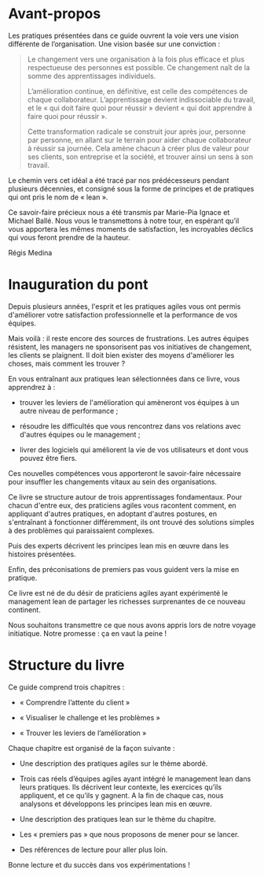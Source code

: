 # Avant-propos

Les pratiques présentées dans ce guide ouvrent la voie vers une vision
différente de l’organisation. Une vision basée sur une conviction :

> Le changement vers une organisation à la fois plus efficace et plus
> respectueuse des personnes est possible. Ce changement naît de la somme
> des apprentissages individuels.
> 
> L’amélioration continue, en définitive, est celle des compétences de
> chaque collaborateur. L’apprentissage devient indissociable du travail,
> et le « qui doit faire quoi pour réussir » devient « qui doit apprendre
> à faire quoi pour réussir ».
> 
> Cette transformation radicale se construit jour après jour, personne par
> personne, en allant sur le terrain pour aider chaque collaborateur à
> réussir sa journée. Cela amène chacun à créer plus de valeur pour ses
> clients, son entreprise et la société, et trouver ainsi un sens à son
> travail.

Le chemin vers cet idéal a été tracé par nos prédécesseurs pendant
plusieurs décennies, et consigné sous la forme de principes et de
pratiques qui ont pris le nom de « lean ».

Ce savoir-faire précieux nous a été transmis par Marie-Pia Ignace et
Michael Ballé. Nous vous le transmettons à notre tour, en espérant qu’il
vous apportera les mêmes moments de satisfaction, les incroyables
déclics qui vous feront prendre de la hauteur.

Régis Medina

# Inauguration du pont

Depuis plusieurs années, l'esprit et les pratiques agiles vous ont
permis d'améliorer votre satisfaction professionnelle et la performance
de vos équipes.

Mais voilà : il reste encore des sources de frustrations. Les autres
équipes résistent, les managers ne sponsorisent pas vos initiatives de
changement, les clients se plaignent. Il doit bien exister des moyens
d'améliorer les choses, mais comment les trouver ?

En vous entraînant aux pratiques lean sélectionnées dans ce livre, vous
apprendrez à :

-   trouver les leviers de l'amélioration qui amèneront vos équipes à un
autre niveau de performance ;

-   résoudre les difficultés que vous rencontrez dans vos relations avec
d'autres équipes ou le management ;

-   livrer des logiciels qui améliorent la vie de vos utilisateurs et dont
vous pouvez être fiers.

Ces nouvelles compétences vous apporteront le savoir-faire nécessaire
pour insuffler les changements vitaux au sein des organisations.

Ce livre se structure autour de trois apprentissages fondamentaux. Pour
chacun d'entre eux, des praticiens agiles vous racontent comment, en
appliquant d'autres pratiques, en adoptant d'autres postures, en
s'entraînant à fonctionner différemment, ils ont trouvé des solutions
simples à des problèmes qui paraissaient complexes.

Puis des experts décrivent les principes lean mis en œuvre dans les
histoires présentées.

Enfin, des préconisations de premiers pas vous guident vers la mise en
pratique.

Ce livre est né de du désir de praticiens agiles ayant expérimenté le
management lean de partager les richesses surprenantes de ce nouveau
continent.

Nous souhaitons transmettre ce que nous avons appris lors de notre
voyage initiatique. Notre promesse : ça en vaut la peine !

# Structure du livre

Ce guide comprend trois chapitres :

-   « Comprendre l’attente du client »

-   « Visualiser le challenge et les problèmes »

-   « Trouver les leviers de l’amélioration »

Chaque chapitre est organisé de la façon suivante :

-   Une description des pratiques agiles sur le thème abordé.

-   Trois cas réels d’équipes agiles ayant intégré le management lean
    dans leurs pratiques. Ils décrivent leur contexte, les exercices
    qu’ils appliquent, et ce qu’ils y gagnent. A la fin de chaque cas,
    nous analysons et développons les principes lean mis en œuvre.

-   Une description des pratiques lean sur le thème du chapitre.

-   Les « premiers pas » que nous proposons de mener pour se lancer.

-   Des références de lecture pour aller plus loin.

Bonne lecture et du succès dans vos expérimentations !


